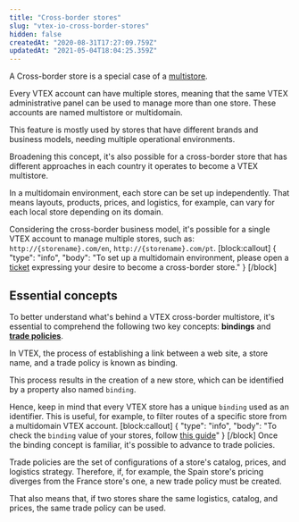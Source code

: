 ```yaml
---
title: "Cross-border stores"
slug: "vtex-io-cross-border-stores"
hidden: false
createdAt: "2020-08-31T17:27:09.759Z"
updatedAt: "2021-05-04T18:04:25.359Z"
---
```

A Cross-border store is a special case of a [multistore](https://help.vtex.com/en/tutorial/creating-multi-store-multi-domain--tutorials_510?locale=en).

Every VTEX account can have multiple stores, meaning that the same VTEX administrative panel can be used to manage more than one store. These accounts are named multistore or multidomain.

This feature is mostly used by stores that have different brands and business models, needing multiple operational environments.

Broadening this concept, it's also possible for a cross-border store that has different approaches in each country it operates to become a VTEX multistore.

In a multidomain environment, each store can be set up independently. That means layouts, products, prices, and logistics, for example, can vary for each local store depending on its domain.

Considering the cross-border business model, it's possible for a single VTEX account to manage multiple stores, such as: `http://{storename}.com/en`, `http://{storename}.com/pt`.
[block:callout]
{
  "type": "info",
  "body": "To set up a multidomain environment, please open a [ticket](https://help-tickets.vtex.com/smartlink/sso/login/zendesk) expressing your desire to become a cross-border store."
}
[/block]

## Essential concepts

To better understand what's behind a VTEX cross-border multistore, it's essential to comprehend the following two key concepts: **bindings** and **[trade policies](https://help.vtex.com/en/tutorial/what-is-a-sales-policy--563tbcL0TYKEKeOY4IAgAE)**.

In VTEX, the process of establishing a link between a web site, a store name, and a trade policy is known as binding.

This process results in the creation of a new store, which can be identified by a property also named `binding`.

Hence, keep in mind that every VTEX store has a unique `binding` used as an identifier. This is useful, for example, to filter routes of a specific store from a multidomain VTEX account.
[block:callout]
{
  "type": "info",
  "body": "To check the `binding` value of your stores, follow [this guide](https://developers.vtex.com/docs/guides/checking-your-stores-binding-id)"
}
[/block]
Once the binding concept is familiar, it's possible to advance to trade policies.

Trade policies are the set of configurations of a store's catalog, prices, and logistics strategy. Therefore, if, for example, the Spain store's pricing diverges from the France store's one, a new trade policy must be created.

That also means that, if two stores share the same logistics, catalog, and prices, the same trade policy can be used.